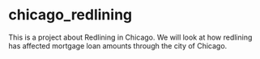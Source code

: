 # chicago_redlining

This is a project about Redlining in Chicago. We will look at how redlining has affected mortgage loan amounts through the city of Chicago.


